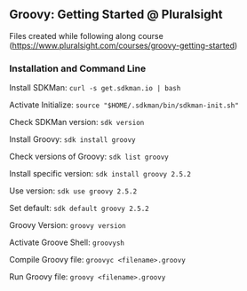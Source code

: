 ## Groovy: Getting Started @ Pluralsight
Files created while following along course (https://www.pluralsight.com/courses/groovy-getting-started)

### Installation and Command Line
Install SDKMan:
```curl -s get.sdkman.io | bash```

Activate Initialize:
```source "$HOME/.sdkman/bin/sdkman-init.sh"```

Check SDKMan version:
```sdk version```

Install Groovy:
```sdk install groovy```

Check versions of Groovy:
```sdk list groovy```

Install specific version:
```sdk install groovy 2.5.2```

Use version:
```sdk use groovy 2.5.2```

Set default:
```sdk default groovy 2.5.2```

Groovy Version:
```groovy version```

Activate Groove Shell:
```groovysh```

Compile Groovy file:
```groovyc <filename>.groovy```

Run Groovy file:
```groovy <filename>.groovy```
